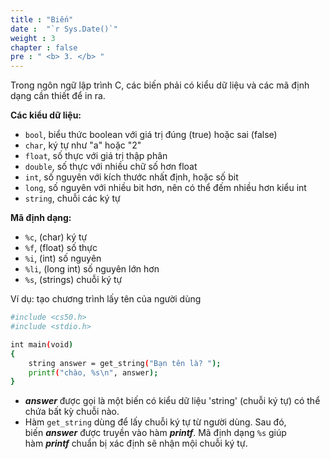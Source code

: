 ```yaml
---
title : "Biến"
date :  "`r Sys.Date()`" 
weight : 3 
chapter : false
pre : " <b> 3. </b> "
---
```

Trong ngôn ngữ lập trình C, các biến phải có kiểu dữ liệu và các mã định dạng cần thiết để in ra.


**Các kiểu dữ liệu:**
- `bool`, biểu thức boolean với giá trị đúng (true) hoặc sai (false)
- `char`, ký tự như "a" hoặc "2"
- `float`, số thực với giá trị thập phân
- `double`, số thực với nhiều chữ số hơn float
- `int`, số nguyên với kích thước nhất định, hoặc số bit
- `long`, số nguyên với nhiều bit hơn, nên có thể đếm nhiều hơn kiểu int
- `string`, chuỗi các ký tự


**Mã định dạng:**
- `%c`, (char) ký tự
- `%f`, (float) số thực
- `%i`, (int) số nguyên
- `%li`, (long int) số nguyên lớn hơn
- `%s`, (strings) chuỗi ký tự

Ví dụ: tạo chương trình lấy tên của người dùng

```bash
#include <cs50.h>
#include <stdio.h>

int main(void)
{
    string answer = get_string("Bạn tên là? ");
    printf("chào, %s\n", answer);
}
```
- ***answer*** được gọi là một biến có kiểu dữ liệu 'string' (chuỗi ký tự) có thể chứa bất kỳ chuỗi nào.
- Hàm `get_string` dùng để lấy chuỗi ký tự từ người dùng. Sau đó, biến ***answer*** được truyền vào hàm ***printf***. Mã định dạng `%s` giúp hàm ***printf*** chuẩn bị xác định sẽ nhận mội chuỗi ký tự.
